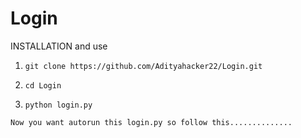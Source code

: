 # Login
INSTALLATION and use

1. `git clone https://github.com/Adityahacker22/Login.git`

2. `cd Login`

3. `python login.py`

`Now you want autorun this login.py so follow this..............`

